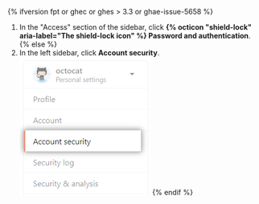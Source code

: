 {% ifversion fpt or ghec or ghes > 3.3 or ghae-issue-5658 %}
1. In the "Access" section of the sidebar, click **{% octicon "shield-lock" aria-label="The shield-lock icon" %} Password and authentication**.
{% else %}
1. In the left sidebar, click **Account security**.
![User account security settings](/assets/images/help/settings/settings-sidebar-account-security.png)
{% endif %}
